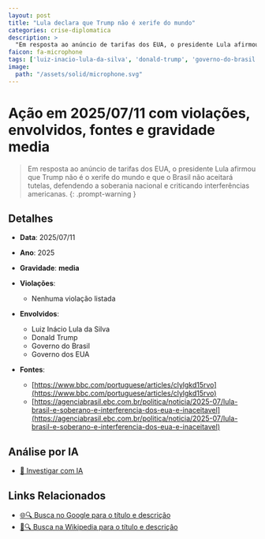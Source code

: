 ```yaml
---
layout: post
title: "Lula declara que Trump não é xerife do mundo"
categories: crise-diplomatica
description: > 
  "Em resposta ao anúncio de tarifas dos EUA, o presidente Lula afirmou que Trump não é o xerife do mundo e que o Brasil não aceitará tutelas, defendendo a soberania nacional e criticando interferências americanas."
faicon: fa-microphone
tags: ['luiz-inacio-lula-da-silva', 'donald-trump', 'governo-do-brasil', 'governo-dos-eua', 'gravidade-media']
image:
  path: "/assets/solid/microphone.svg"
---
```


# Ação em 2025/07/11 com violações, envolvidos, fontes e gravidade media

> Em resposta ao anúncio de tarifas dos EUA, o presidente Lula afirmou que Trump não é o xerife do mundo e que o Brasil não aceitará tutelas, defendendo a soberania nacional e criticando interferências americanas.
{: .prompt-warning }

## Detalhes
- **Data**: 2025/07/11
- **Ano**: 2025
- **Gravidade**: **media** <i class="fas fa-microphone"></i>

- **Violações**:
  - Nenhuma violação listada
- **Envolvidos**:
  - Luiz Inácio Lula da Silva
  - Donald Trump
  - Governo do Brasil
  - Governo dos EUA
- **Fontes**:
  - [https://www.bbc.com/portuguese/articles/clylgkd15rvo](https://www.bbc.com/portuguese/articles/clylgkd15rvo)
  - [https://agenciabrasil.ebc.com.br/politica/noticia/2025-07/lula-brasil-e-soberano-e-interferencia-dos-eua-e-inaceitavel](https://agenciabrasil.ebc.com.br/politica/noticia/2025-07/lula-brasil-e-soberano-e-interferencia-dos-eua-e-inaceitavel)

## Análise por IA
- [🤖 Investigar com IA](https://www.perplexity.ai/search?q=%20Lula%20declara%20que%20Trump%20n%C3%A3o%20%C3%A9%20xerife%20do%20mundo%20Em%20resposta%20ao%20an%C3%BAncio%20de%20tarifas%20dos%20EUA%2C%20o%20presidente%20Lula%20afirmou%20que%20Trump%20n%C3%A3o%20%C3%A9%20o%20xerife%20do%20mundo%20e%20que%20o%20Brasil%20n%C3%A3o%20aceitar%C3%A1%20tutelas%2C%20defendendo%20a%20soberania%20nacional%20e%20criticando%20interfer%C3%AAncias%20americanas.%20%202025%20gravidade%20media)

## Links Relacionados
- [🌐🔍 Busca no Google para o título e descrição](https://www.google.com/search?q=%20Lula%20declara%20que%20Trump%20n%C3%A3o%20%C3%A9%20xerife%20do%20mundo%20Em%20resposta%20ao%20an%C3%BAncio%20de%20tarifas%20dos%20EUA%2C%20o%20presidente%20Lula%20afirmou%20que%20Trump%20n%C3%A3o%20%C3%A9%20o%20xerife%20do%20mundo%20e%20que%20o%20Brasil%20n%C3%A3o%20aceitar%C3%A1%20tutelas%2C%20defendendo%20a%20soberania%20nacional%20e%20criticando%20interfer%C3%AAncias%20americanas.%20%202025%20gravidade%20media)
- [📖🔍 Busca na Wikipedia para o título e descrição](https://pt.wikipedia.org/w/index.php?search=%20Lula%20declara%20que%20Trump%20n%C3%A3o%20%C3%A9%20xerife%20do%20mundo%20Em%20resposta%20ao%20an%C3%BAncio%20de%20tarifas%20dos%20EUA%2C%20o%20presidente%20Lula%20afirmou%20que%20Trump%20n%C3%A3o%20%C3%A9%20o%20xerife%20do%20mundo%20e%20que%20o%20Brasil%20n%C3%A3o%20aceitar%C3%A1%20tutelas%2C%20defendendo%20a%20soberania%20nacional%20e%20criticando%20interfer%C3%AAncias%20americanas.%20%202025%20gravidade%20media)

